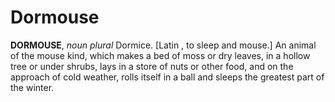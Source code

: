 # Dormouse

**DORMOUSE**, _noun_ _plural_ Dormice. \[Latin , to sleep and mouse.\] An animal of the mouse kind, which makes a bed of moss or dry leaves, in a hollow tree or under shrubs, lays in a store of nuts or other food, and on the approach of cold weather, rolls itself in a ball and sleeps the greatest part of the winter.